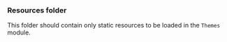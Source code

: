 ### Resources folder
This folder should contain only static resources to be loaded in the `Themes`
module.
